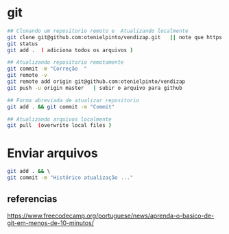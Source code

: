 # git 
```sh
## Clonando um repositorio remoto e  Atualizando localmente 
git clone git@github.com:otenielpinto/vendizap.git   || note que https: somente qdo. copiar direto pelo navegador
git status 
git add .  ( adiciona todos os arquivos )

## Atualizando repositorio remotamente 
git commit -m "Correção  "
git remote -v 
git remote add origin git@github.com:otenielpinto/vendizap
git push -u origin master   | subir o arquivo para github 

## Forma abreviada de atualizar repositorio
git add . && git commit -m "Commit"

## Atualizando arquivos localmente
git pull  (overwrite local files )

```
# Enviar arquivos 
```sh
git add . && \ 
git commit -m "Histórico atualização ..."
```

## referencias 
https://www.freecodecamp.org/portuguese/news/aprenda-o-basico-de-git-em-menos-de-10-minutos/